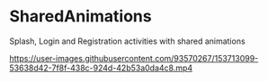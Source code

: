 # SharedAnimations
Splash, Login and Registration activities with shared animations  

https://user-images.githubusercontent.com/93570267/153713099-53638d42-7f8f-438c-924d-42b53a0da4c8.mp4
